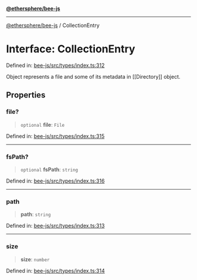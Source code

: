 [**@ethersphere/bee-js**](../Overview.md)

***

[@ethersphere/bee-js](../Overview.md) / CollectionEntry

# Interface: CollectionEntry

Defined in: [bee-js/src/types/index.ts:312](https://github.com/ethersphere/bee-js/blob/3abbe2b1b264d6b586511a56e93badb2236bd09d/src/types/index.ts#L312)

Object represents a file and some of its metadata in [[Directory]] object.

## Properties

### file?

> `optional` **file**: `File`

Defined in: [bee-js/src/types/index.ts:315](https://github.com/ethersphere/bee-js/blob/3abbe2b1b264d6b586511a56e93badb2236bd09d/src/types/index.ts#L315)

***

### fsPath?

> `optional` **fsPath**: `string`

Defined in: [bee-js/src/types/index.ts:316](https://github.com/ethersphere/bee-js/blob/3abbe2b1b264d6b586511a56e93badb2236bd09d/src/types/index.ts#L316)

***

### path

> **path**: `string`

Defined in: [bee-js/src/types/index.ts:313](https://github.com/ethersphere/bee-js/blob/3abbe2b1b264d6b586511a56e93badb2236bd09d/src/types/index.ts#L313)

***

### size

> **size**: `number`

Defined in: [bee-js/src/types/index.ts:314](https://github.com/ethersphere/bee-js/blob/3abbe2b1b264d6b586511a56e93badb2236bd09d/src/types/index.ts#L314)
